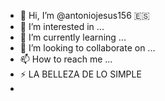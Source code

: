 - 👋 Hi, I’m @antoniojesus156 🇪🇸 
- 👀 I’m interested in ...
- 🌱 I’m currently learning ...
- 💞️ I’m looking to collaborate on ...
- 📫 How to reach me ...
- ⚡ LA BELLEZA DE LO SIMPLE
- 
<!---
antoniojesus156/antoniojesus156 is a ✨ special ✨ repository because its `README.md` (this file) appears on your GitHub profile.
You can click the Preview link to take a look at your changes.
--->
